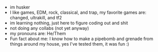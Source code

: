 - im husker
- I like games, EDM, rock, classical, and trap, my favorite games are: changed, ultrakill, and tf2
- im learning nothing, just here to figure coding out and shit
- not doing any collabs (not yet anyway)
- my pronouns are: He/Them
- Fun fact about me: I know how to make a pipebomb and grenade from things around my house, yes I've tested them, it was fun :)

<!---
TheEnderShadow7519/TheEnderShadow7519 is a ✨ special ✨ repository because its `README.md` (this file) appears on your GitHub profile.
You can click the Preview link to take a look at your changes.
--->
